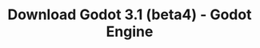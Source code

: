 ---
# Generated by /tools/generators/src/download_archive_generator !!! do not edit by hand !!!
title: 'Download Godot 3.1 (beta4) - Godot Engine'
type: 'download/archive'
name: '3.1'
flavor: 'beta4'
release_date: '2019-02-12T02:00:00-00:00'
release_notes: 'article/dev-snapshot-godot-3-1-beta-4/'
primaryPlatforms:
  - 'android.apk'
  - 'macos.universal'
  - 'windows.64'
  - 'linux_server.headless.64'
  - 'web'
  - 'templates'
links:
  android.apk:
    name: 'android.apk'
    title: 'Android'
    caption: 'Universal APK (ARM64 + ARMv7 + x86_64 + x86)'
    tags:
      - 'APK download'
      - 'ARM64/v7'
      - 'x86 (64 & 32 bit)'
    hosts:
      github_builds:
        regular: 'https://github.com/godotengine/godot-builds/releases/download/3.1-beta4/Godot_v3.1-beta4_android_editor.apk'
        mono: '#'
      github:
        regular: 'https://github.com/godotengine/godot/releases/download/3.1-beta4/Godot_v3.1-beta4_android_editor.apk'
        mono: '#'
  macos.universal:
    name: 'macos.universal'
    title: 'macOS'
    caption: 'Universal (x86_64 + Apple Silicon)'
    tags:
      - 'Intel/Apple Silicon'
      - '64 bit'
    hosts:
      github_builds:
        regular: 'https://github.com/godotengine/godot-builds/releases/download/3.1-beta4/Godot_v3.1-beta4_osx.universal.zip'
        mono: 'https://github.com/godotengine/godot-builds/releases/download/3.1-beta4/Godot_v3.1-beta4_mono_osx.universal.zip'
      github:
        regular: 'https://github.com/godotengine/godot/releases/download/3.1-beta4/Godot_v3.1-beta4_osx.universal.zip'
        mono: 'https://github.com/godotengine/godot/releases/download/3.1-beta4/Godot_v3.1-beta4_mono_osx.universal.zip'
  windows.64:
    name: 'windows.64'
    title: 'Windows'
    caption: 'Standard (x86_64)'
    tags:
      - '64 bit'
    hosts:
      github_builds:
        regular: 'https://github.com/godotengine/godot-builds/releases/download/3.1-beta4/Godot_v3.1-beta4_win64.exe.zip'
        mono: 'https://github.com/godotengine/godot-builds/releases/download/3.1-beta4/Godot_v3.1-beta4_mono_win64.zip'
      github:
        regular: 'https://github.com/godotengine/godot/releases/download/3.1-beta4/Godot_v3.1-beta4_win64.exe.zip'
        mono: 'https://github.com/godotengine/godot/releases/download/3.1-beta4/Godot_v3.1-beta4_mono_win64.zip'
  linux_server.headless.64:
    name: 'linux_server.headless.64'
    title: 'Linux Server'
    caption: 'Headless (x86_64)'
    tags:
      - '64 bit'
      - 'Headless'
    hosts:
      github_builds:
        regular: 'https://github.com/godotengine/godot-builds/releases/download/3.1-beta4/Godot_v3.1-beta4_linux_headless.64.zip'
        mono: 'https://github.com/godotengine/godot-builds/releases/download/3.1-beta4/Godot_v3.1-beta4_mono_linux_headless_64.zip'
      github:
        regular: 'https://github.com/godotengine/godot/releases/download/3.1-beta4/Godot_v3.1-beta4_linux_headless.64.zip'
        mono: 'https://github.com/godotengine/godot/releases/download/3.1-beta4/Godot_v3.1-beta4_mono_linux_headless_64.zip'
  web:
    name: 'web'
    title: 'Web editor'
    caption: ''
    tags:
      - 'Self-hosted'
      - 'Cross-platform'
    hosts:
      github_builds:
        regular: 'https://github.com/godotengine/godot-builds/releases/download/3.1-beta4/Godot_v3.1-beta4_web_editor.zip'
        mono: '#'
      github:
        regular: 'https://github.com/godotengine/godot/releases/download/3.1-beta4/Godot_v3.1-beta4_web_editor.zip'
        mono: '#'
  linux.64:
    name: 'linux.64'
    title: 'Linux'
    caption: 'Standard (x86_64)'
    tags:
      - '64 bit'
    hosts:
      github_builds:
        regular: 'https://github.com/godotengine/godot-builds/releases/download/3.1-beta4/Godot_v3.1-beta4_x11.64.zip'
        mono: 'https://github.com/godotengine/godot-builds/releases/download/3.1-beta4/Godot_v3.1-beta4_mono_x11_64.zip'
      github:
        regular: 'https://github.com/godotengine/godot/releases/download/3.1-beta4/Godot_v3.1-beta4_x11.64.zip'
        mono: 'https://github.com/godotengine/godot/releases/download/3.1-beta4/Godot_v3.1-beta4_mono_x11_64.zip'
  linux.32:
    name: 'linux.32'
    title: 'Linux'
    caption: 'Standard (x86)'
    tags:
      - '32 bit'
    hosts:
      github_builds:
        regular: 'https://github.com/godotengine/godot-builds/releases/download/3.1-beta4/Godot_v3.1-beta4_x11.32.zip'
        mono: 'https://github.com/godotengine/godot-builds/releases/download/3.1-beta4/Godot_v3.1-beta4_mono_x11_32.zip'
      github:
        regular: 'https://github.com/godotengine/godot/releases/download/3.1-beta4/Godot_v3.1-beta4_x11.32.zip'
        mono: 'https://github.com/godotengine/godot/releases/download/3.1-beta4/Godot_v3.1-beta4_mono_x11_32.zip'
  windows.32:
    name: 'windows.32'
    title: 'Windows'
    caption: 'Standard (x86)'
    tags:
      - '32 bit'
    hosts:
      github_builds:
        regular: 'https://github.com/godotengine/godot-builds/releases/download/3.1-beta4/Godot_v3.1-beta4_win32.exe.zip'
        mono: 'https://github.com/godotengine/godot-builds/releases/download/3.1-beta4/Godot_v3.1-beta4_mono_win32.zip'
      github:
        regular: 'https://github.com/godotengine/godot/releases/download/3.1-beta4/Godot_v3.1-beta4_win32.exe.zip'
        mono: 'https://github.com/godotengine/godot/releases/download/3.1-beta4/Godot_v3.1-beta4_mono_win32.zip'
  linux_server.64:
    name: 'linux_server.64'
    title: 'Linux Server'
    caption: 'Standard (x86_64)'
    tags:
      - '64 bit'
    hosts:
      github_builds:
        regular: 'https://github.com/godotengine/godot-builds/releases/download/3.1-beta4/Godot_v3.1-beta4_linux_server.64.zip'
        mono: 'https://github.com/godotengine/godot-builds/releases/download/3.1-beta4/Godot_v3.1-beta4_mono_linux_server_64.zip'
      github:
        regular: 'https://github.com/godotengine/godot/releases/download/3.1-beta4/Godot_v3.1-beta4_linux_server.64.zip'
        mono: 'https://github.com/godotengine/godot/releases/download/3.1-beta4/Godot_v3.1-beta4_mono_linux_server_64.zip'
  aar_library:
    name: 'aar_library'
    title: 'AAR library'
    caption: ''
    tags:
      - 'Android plugins'
      - 'Java'
      - 'Kotlin'
    hosts:
      github_builds:
        regular: 'https://github.com/godotengine/godot-builds/releases/download/3.1-beta4/godot-lib.3.1.beta4.release.aar'
        mono: 'https://github.com/godotengine/godot-builds/releases/download/3.1-beta4/godot-lib.3.1.beta4.mono.release.aar'
      github:
        regular: 'https://github.com/godotengine/godot/releases/download/3.1-beta4/godot-lib.3.1.beta4.release.aar'
        mono: 'https://github.com/godotengine/godot/releases/download/3.1-beta4/godot-lib.3.1.beta4.mono.release.aar'
  templates:
    name: 'templates'
    title: 'Export templates'
    caption: ''
    tags:
      - 'Used to export your games to all supported platforms'
    hosts:
      github_builds:
        regular: 'https://github.com/godotengine/godot-builds/releases/download/3.1-beta4/Godot_v3.1-beta4_export_templates.tpz'
        mono: 'https://github.com/godotengine/godot-builds/releases/download/3.1-beta4/Godot_v3.1-beta4_mono_export_templates.tpz'
      github:
        regular: 'https://github.com/godotengine/godot/releases/download/3.1-beta4/Godot_v3.1-beta4_export_templates.tpz'
        mono: 'https://github.com/godotengine/godot/releases/download/3.1-beta4/Godot_v3.1-beta4_mono_export_templates.tpz'
---